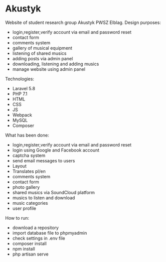 # Akustyk
Website of student research group Akustyk PWSZ Elblag.
Design purposes:
- login,register,verify account via email and password reset
- contact form
- comments system
- gallery of musical equipment
- listening of shared musics
- adding posts via admin panel
- downloading, listening and adding musics
- manage website using admin panel

Technologies:
- Laravel 5.8
- PHP 7.1
- HTML
- CSS
- JS
- Webpack
- MySQL
- Composer


What has been done:
- login,register,verify account via email and password reset
- login using Google and Facebook account
- captcha system
- send email messages to users
- Layout
- Translates pl/en
- comments system
- contact form
- photo gallery
- shared musics via SoundCloud platform
- musics to listen and download
- music categories
- user profile

How to run:
- download a repository
- import database file to phpmyadmin
- check settings in .env file
- composer install
- npm install
- php artisan serve
